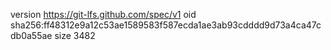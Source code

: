 version https://git-lfs.github.com/spec/v1
oid sha256:ff48312e9a12c53ae1589583f587ecda1ae3ab93cdddd9d73a4ca47cdb0a55ae
size 3482
